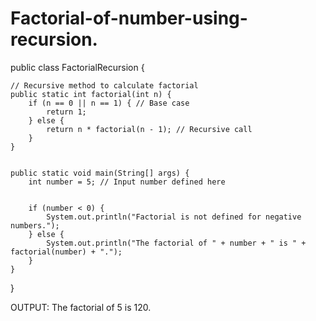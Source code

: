 # Factorial-of-number-using-recursion.
public class FactorialRecursion {


    // Recursive method to calculate factorial
    public static int factorial(int n) {
        if (n == 0 || n == 1) { // Base case
            return 1;
        } else {
            return n * factorial(n - 1); // Recursive call
        }
    }


    public static void main(String[] args) {
        int number = 5; // Input number defined here


        if (number < 0) {
            System.out.println("Factorial is not defined for negative numbers.");
        } else {
            System.out.println("The factorial of " + number + " is " + factorial(number) + ".");
        }
    }
}


OUTPUT:
The factorial of 5 is 120.
